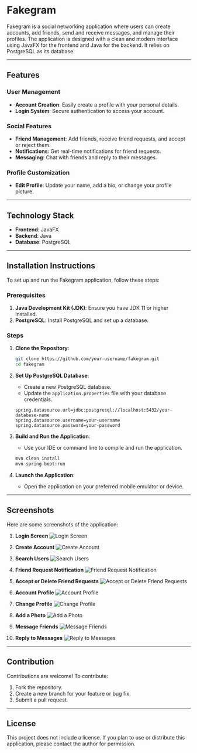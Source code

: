 
# Fakegram

Fakegram is a social networking application where users can create accounts, add friends, send and receive messages, and manage their profiles. The application is designed with a clean and modern interface using JavaFX for the frontend and Java for the backend. It relies on PostgreSQL as its database.

---

## Features

### User Management
- **Account Creation**: Easily create a profile with your personal details.
- **Login System**: Secure authentication to access your account.

### Social Features
- **Friend Management**: Add friends, receive friend requests, and accept or reject them.
- **Notifications**: Get real-time notifications for friend requests.
- **Messaging**: Chat with friends and reply to their messages.

### Profile Customization
- **Edit Profile**: Update your name, add a bio, or change your profile picture.

---

## Technology Stack

- **Frontend**: JavaFX
- **Backend**: Java
- **Database**: PostgreSQL

---

## Installation Instructions

To set up and run the Fakegram application, follow these steps:

### Prerequisites
1. **Java Development Kit (JDK)**: Ensure you have JDK 11 or higher installed.
2. **PostgreSQL**: Install PostgreSQL and set up a database.

### Steps

1. **Clone the Repository**:
   ```bash
   git clone https://github.com/your-username/fakegram.git
   cd fakegram
   ```

2. **Set Up PostgreSQL Database**:
   - Create a new PostgreSQL database.
   - Update the `application.properties` file with your database credentials.

   ```properties
   spring.datasource.url=jdbc:postgresql://localhost:5432/your-database-name
   spring.datasource.username=your-username
   spring.datasource.password=your-password
   ```

3. **Build and Run the Application**:
   - Use your IDE or command line to compile and run the application.

   ```bash
   mvn clean install
   mvn spring-boot:run
   ```

4. **Launch the Application**:
   - Open the application on your preferred mobile emulator or device.

---

## Screenshots

Here are some screenshots of the application:

1. **Login Screen**
   ![Login Screen](./screenshots/Login_screen.png)

2. **Create Account**
   ![Create Account](./screenshots/Create_account.png)

3. **Search Users**
   ![Search Users](./screenshots/Search_users.png)

4. **Friend Request Notification**
   ![Friend Request Notification](./screenshots/Friend_request_notification.png)

5. **Accept or Delete Friend Requests**
   ![Accept or Delete Friend Requests](./screenshots/Accept_or_delete_friend_requests.png)

6. **Account Profile**
   ![Account Profile](./screenshots/Account_profile.png)

7. **Change Profile**
   ![Change Profile](./screenshots/Change_your_profile.png)

8. **Add a Photo**
   ![Add a Photo](./screenshots/Add_a_photo.png)

9. **Message Friends**
   ![Message Friends](./screenshots/Message_friends.png)

10. **Reply to Messages**
    ![Reply to Messages](./screenshots/Reply_to_messages.png)

---

## Contribution

Contributions are welcome! To contribute:

1. Fork the repository.
2. Create a new branch for your feature or bug fix.
3. Submit a pull request.

---

## License

This project does not include a license. If you plan to use or distribute this application, please contact the author for permission.

